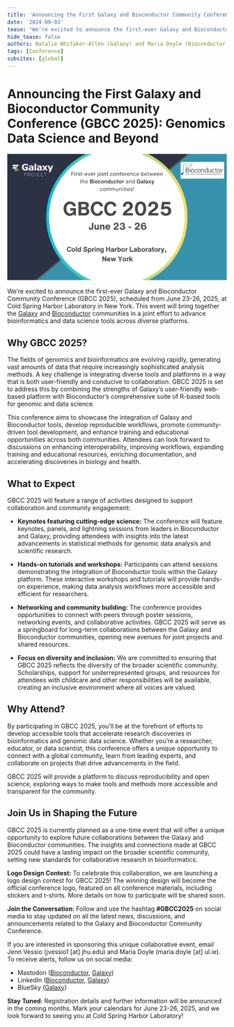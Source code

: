 ```yaml
---
title: 'Announcing the First Galaxy and Bioconductor Community Conference (GBCC 2025)'
date: '2024-09-03'
tease: "We’re excited to announce the first-ever Galaxy and Bioconductor Community Conference (GBCC 2025), scheduled from June 23-26, 2025, at Cold Spring Harbor Laboratory in New York."
hide_tease: false
authors: Natalie Whitaker-Allen (Galaxy) and Maria Doyle (Bioconductor)
tags: [Conference]
subsites: [global]
---
```


# **Announcing the First Galaxy and Bioconductor Community Conference (GBCC 2025): Genomics Data Science and Beyond**

![GBCC2025 Announcement](GBCC2025_announcement.png)

We’re excited to announce the first-ever Galaxy and Bioconductor Community Conference (GBCC 2025), scheduled from June 23-26, 2025, at Cold Spring Harbor Laboratory in New York. This event will bring together the [Galaxy](https://galaxyproject.org/) and [Bioconductor](https://bioconductor.org/) communities in a joint effort to advance bioinformatics and data science tools across diverse platforms.

## **Why GBCC 2025?**

The fields of genomics and bioinformatics are evolving rapidly, generating vast amounts of data that require increasingly sophisticated analysis methods. A key challenge is integrating diverse tools and platforms in a way that is both user-friendly and conducive to collaboration. GBCC 2025 is set to address this by combining the strengths of Galaxy’s user-friendly web-based platform with Bioconductor’s comprehensive suite of R-based tools for genomic and data science.

This conference aims to showcase the integration of Galaxy and Bioconductor tools, develop reproducible workflows, promote community-driven tool development, and enhance training and educational opportunities across both communities. Attendees can look forward to discussions on enhancing interoperability, improving workflows, expanding training and educational resources, enriching documentation, and accelerating discoveries in biology and health.

## **What to Expect**

GBCC 2025 will feature a range of activities designed to support collaboration and community engagement:

* **Keynotes featuring cutting-edge science:** The conference will feature keynotes, panels, and lightning sessions from leaders in Bioconductor and Galaxy, providing attendees with insights into the latest advancements in statistical methods for genomic data analysis and scientific research. 

* **Hands-on tutorials and workshops:** Participants can attend sessions demonstrating the integration of Bioconductor tools within the Galaxy platform. These interactive workshops and tutorials will provide hands-on experience, making data analysis workflows more accessible and efficient for researchers.

* **Networking and community building:** The conference provides opportunities to connect with peers through poster sessions, networking events, and collaborative activities. GBCC 2025 will serve as a springboard for long-term collaborations between the Galaxy and Bioconductor communities, opening new avenues for joint projects and shared resources.

* **Focus on diversity and inclusion:** We are committed to ensuring that GBCC 2025 reflects the diversity of the broader scientific community. Scholarships, support for underrepresented groups, and resources for attendees with childcare and other responsibilities will be available, creating an inclusive environment where all voices are valued.

## **Why Attend?**

By participating in GBCC 2025, you’ll be at the forefront of efforts to develop accessible tools that accelerate research discoveries in bioinformatics and genomic data science. Whether you’re a researcher, educator, or data scientist, this conference offers a unique opportunity to connect with a global community, learn from leading experts, and collaborate on projects that drive advancements in the field.

GBCC 2025 will provide a platform to discuss reproducibility and open science, exploring ways to make tools and methods more accessible and transparent for the community.

## **Join Us in Shaping the Future**

GBCC 2025 is currently planned as a one-time event that will offer a unique opportunity to explore future collaborations between the Galaxy and Bioconductor communities. The insights and connections made at GBCC 2025 could have a lasting impact on the broader scientific community, setting new standards for collaborative research in bioinformatics.

**Logo Design Contest:** To celebrate this collaboration, we are launching a logo design contest for GBCC 2025\! The winning design will become the official conference logo, featured on all conference materials, including stickers and t-shirts. More details on how to participate will be shared soon.

**Join the Conversation**: Follow and use the hashtag **\#GBCC2025** on social media to stay updated on all the latest news, discussions, and announcements related to the Galaxy and Bioconductor Community Conference.

If you are interested in sponsoring this unique collaborative event, email Jenn Vessio (jvessio1 \[at\] jhu.edu) and Maria Doyle (maria.doyle \[at\] ul.ie). To receive alerts, follow us on social media:

* Mastodon ([Bioconductor](https://genomic.social/@bioconductor), [Galaxy](https://mstdn.science/@galaxyproject))  
* LinkedIn ([Bioconductor](https://www.linkedin.com/company/bioconductor/), [Galaxy](https://www.linkedin.com/company/galaxy-project/))  
* BlueSky ([Galaxy](https://bsky.app/profile/galaxyproject.bsky.social))

**Stay Tuned**: Registration details and further information will be announced in the coming months. Mark your calendars for June 23-26, 2025, and we look forward to seeing you at Cold Spring Harbor Laboratory!
